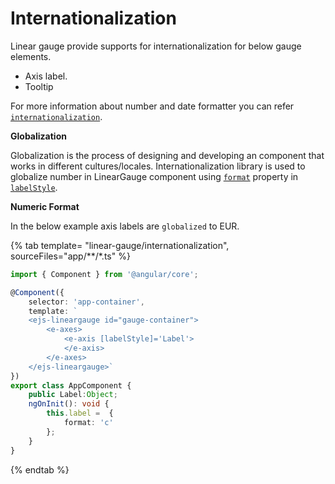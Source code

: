 # Internationalization

<!-- markdownlint-disable MD013 -->

Linear gauge provide supports for internationalization for below gauge elements.

* Axis label.
* Tooltip

For more information about number and date formatter you can refer
[`internationalization`](http://ej2.syncfusion.com/documentation/base/intl.html).

<!-- markdownlint-disable MD036 -->

**Globalization**

Globalization is the process of designing and developing an component that works in different cultures/locales. Internationalization library is used to globalize number in LinearGauge component
using [`format`](../api/linear-gauge/label/#format-string) property in [`labelStyle`](../api/linear-gauge/label).

**Numeric Format**

In the below example axis labels are `globalized` to EUR.

{% tab template= "linear-gauge/internationalization", sourceFiles="app/**/*.ts" %}

```typescript
import { Component } from '@angular/core';

@Component({
    selector: 'app-container',
    template: `
    <ejs-lineargauge id="gauge-container">
        <e-axes>
            <e-axis [labelStyle]='Label'>
            </e-axis>
        </e-axes>
    </ejs-lineargauge>`
})
export class AppComponent {
    public Label:Object;
    ngOnInit(): void {
        this.label =  {
            format: 'c'
        };
    }
}
```

{% endtab %}